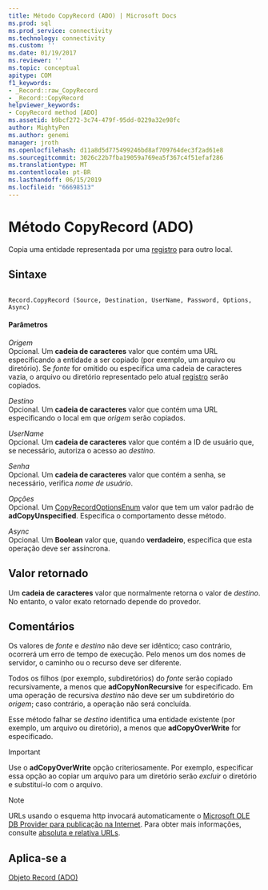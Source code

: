 ```yaml
---
title: Método CopyRecord (ADO) | Microsoft Docs
ms.prod: sql
ms.prod_service: connectivity
ms.technology: connectivity
ms.custom: ''
ms.date: 01/19/2017
ms.reviewer: ''
ms.topic: conceptual
apitype: COM
f1_keywords:
- _Record::raw_CopyRecord
- _Record::CopyRecord
helpviewer_keywords:
- CopyRecord method [ADO]
ms.assetid: b9bcf272-3c74-479f-95dd-0229a32e98fc
author: MightyPen
ms.author: genemi
manager: jroth
ms.openlocfilehash: d11a8d5d775499246bd8af709764dec3f2ad61e8
ms.sourcegitcommit: 3026c22b7fba19059a769ea5f367c4f51efaf286
ms.translationtype: MT
ms.contentlocale: pt-BR
ms.lasthandoff: 06/15/2019
ms.locfileid: "66698513"
---
```

# <a name="copyrecord-method-ado"></a>Método CopyRecord (ADO)
Copia uma entidade representada por uma [registro](../../../ado/reference/ado-api/record-object-ado.md) para outro local.  
  
## <a name="syntax"></a>Sintaxe  
  
```  
  
Record.CopyRecord (Source, Destination, UserName, Password, Options, Async)  
```  
  
#### <a name="parameters"></a>Parâmetros  
 *Origem*  
 Opcional. Um **cadeia de caracteres** valor que contém uma URL especificando a entidade a ser copiado (por exemplo, um arquivo ou diretório). Se *fonte* for omitido ou especifica uma cadeia de caracteres vazia, o arquivo ou diretório representado pelo atual [registro](../../../ado/reference/ado-api/record-object-ado.md) serão copiados.  
  
 *Destino*  
 Opcional. Um **cadeia de caracteres** valor que contém uma URL especificando o local em que *origem* serão copiados.  
  
 *UserName*  
 Opcional. Um **cadeia de caracteres** valor que contém a ID de usuário que, se necessário, autoriza o acesso ao *destino*.  
  
 *Senha*  
 Opcional. Um **cadeia de caracteres** valor que contém a senha, se necessário, verifica *nome de usuário*.  
  
 *Opções*  
 Opcional. Um [CopyRecordOptionsEnum](../../../ado/reference/ado-api/copyrecordoptionsenum.md) valor que tem um valor padrão de **adCopyUnspecified**. Especifica o comportamento desse método.  
  
 *Async*  
 Opcional. Um **Boolean** valor que, quando **verdadeiro**, especifica que esta operação deve ser assíncrona.  
  
## <a name="return-value"></a>Valor retornado  
 Um **cadeia de caracteres** valor que normalmente retorna o valor de *destino*. No entanto, o valor exato retornado depende do provedor.  
  
## <a name="remarks"></a>Comentários  
 Os valores de *fonte* e *destino* não deve ser idêntico; caso contrário, ocorrerá um erro de tempo de execução. Pelo menos um dos nomes de servidor, o caminho ou o recurso deve ser diferente.  
  
 Todos os filhos (por exemplo, subdiretórios) do *fonte* serão copiado recursivamente, a menos que **adCopyNonRecursive** for especificado. Em uma operação de recursiva *destino* não deve ser um subdiretório do *origem*; caso contrário, a operação não será concluída.  
  
 Esse método falhar se *destino* identifica uma entidade existente (por exemplo, um arquivo ou diretório), a menos que **adCopyOverWrite** for especificado.  
  
> [!IMPORTANT]
>  Use o **adCopyOverWrite** opção criteriosamente. Por exemplo, especificar essa opção ao copiar um arquivo para um diretório serão *excluir* o diretório e substituí-lo com o arquivo.  
  
> [!NOTE]
>  URLs usando o esquema http invocará automaticamente o [Microsoft OLE DB Provider para publicação na Internet](../../../ado/guide/appendixes/microsoft-ole-db-provider-for-internet-publishing.md). Para obter mais informações, consulte [absoluta e relativa URLs](../../../ado/guide/data/absolute-and-relative-urls.md).  
  
## <a name="applies-to"></a>Aplica-se a  
 [Objeto Record (ADO)](../../../ado/reference/ado-api/record-object-ado.md)

